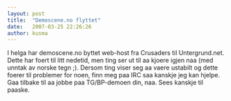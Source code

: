 ```yaml
---
layout: post
title:  "Demoscene.no flyttet"
date:   2007-03-25 22:26:26
author: kusma
---
```

I helga har demoscene.no byttet web-host fra Crusaders til
Untergrund.net. Dette har foert til litt nedetid, men ting ser ut til aa
kjoere igjen naa (med unntak av norske tegn ;). Dersom ting viser seg aa
vaere ustabilt og dette foerer til problemer for noen, finn meg paa IRC
saa kanskje jeg kan hjelpe. Gaa tilbake til aa jobbe paa TG/BP-demoen
din, naa. Sees kanskje til paaske.

